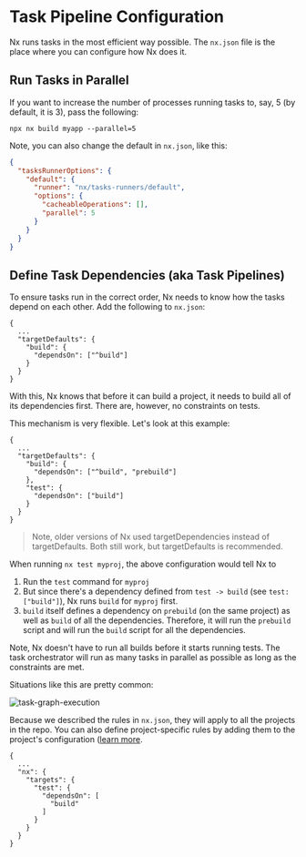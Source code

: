 # Task Pipeline Configuration

Nx runs tasks in the most efficient way possible. The `nx.json` file is the place where you can configure how Nx does it.

## Run Tasks in Parallel

If you want to increase the number of processes running tasks to, say, 5 (by default, it is 3), pass the
following:

```shell
npx nx build myapp --parallel=5
```

Note, you can also change the default in `nx.json`, like this:

```json {% fileName="nx.json"%}
{
  "tasksRunnerOptions": {
    "default": {
      "runner": "nx/tasks-runners/default",
      "options": {
        "cacheableOperations": [],
        "parallel": 5
      }
    }
  }
}
```

## Define Task Dependencies (aka Task Pipelines)

To ensure tasks run in the correct order, Nx needs to know how the tasks depend on each other. Add the following to `nx.json`:

```jsonc {% fileName="nx.json"%}
{
  ...
  "targetDefaults": {
    "build": {
      "dependsOn": ["^build"]
    }
  }
}
```

With this, Nx knows that before it can build a project, it needs to build all of its dependencies first. There are, however, no constraints on tests.

This mechanism is very flexible. Let's look at this example:

```jsonc {% fileName="nx.json"%}
{
  ...
  "targetDefaults": {
    "build": {
      "dependsOn": ["^build", "prebuild"]
    },
    "test": {
      "dependsOn": ["build"]
    }
  }
}
```

> Note, older versions of Nx used targetDependencies instead of targetDefaults. Both still work, but targetDefaults is
> recommended.

When running `nx test myproj`, the above configuration would tell Nx to

1. Run the `test` command for `myproj`
2. But since there's a dependency defined from `test -> build` (see `test:["build"]`), Nx runs `build` for `myproj`
   first.
3. `build` itself defines a dependency on `prebuild` (on the same project) as well as `build` of all the dependencies.
   Therefore, it will run the `prebuild` script and will run the `build` script for all the dependencies.

Note, Nx doesn't have to run all builds before it starts running tests. The task orchestrator will run as many tasks
in parallel as possible as long as the constraints are met.

Situations like this are pretty common:

![task-graph-execution](/shared/mental-model/task-graph-execution.svg)

Because we described the rules in `nx.json`, they will apply to all the projects in the repo. You can also define
project-specific rules by adding them to the project's configuration ([learn more](/reference/project-configuration#dependson).

```jsonc {% fileName="package.json"%}
{
  ...
  "nx": {
    "targets": {
      "test": {
        "dependsOn": [
          "build"
        ]
      }
    }
  }
}
```
